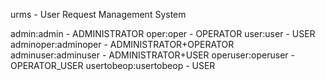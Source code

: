 urms - User Request Management System 


admin:admin - ADMINISTRATOR
oper:oper - OPERATOR
user:user - USER
adminoper:adminoper - ADMINISTRATOR+OPERATOR
adminuser:adminuser - ADMINISTRATOR+USER
operuser:operuser - OPERATOR_USER
usertobeop:usertobeop - USER
